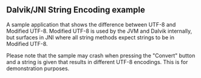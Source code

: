 ## Dalvik/JNI String Encoding example

A sample application that shows the difference between UTF-8 and Modified UTF-8.
Modified UTF-8 is used by the JVM and Dalvik internally, but surfaces in JNI where all string methods expect strings to be in Modified UTF-8.

Please note that the sample may crash when pressing the "Convert" button and a string is given that results in different UTF-8 encodings.
This is for demonstration purposes.
